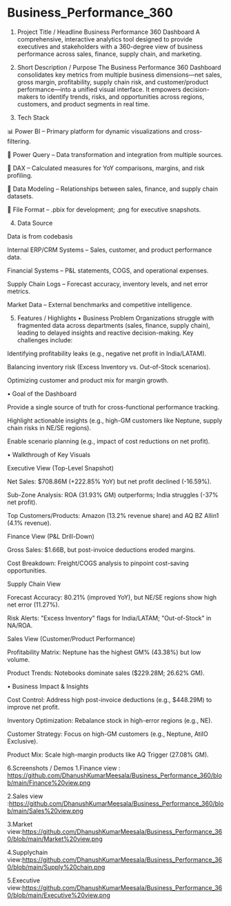 # Business_Performance_360
1. Project Title / Headline
 Business Performance 360 Dashboard
A comprehensive, interactive analytics tool designed to provide executives and stakeholders with a 360-degree view of business performance across sales, finance, supply chain, and marketing.

2. Short Description / Purpose
The Business Performance 360 Dashboard consolidates key metrics from multiple business dimensions—net sales, gross margin, profitability, supply chain risk, and customer/product performance—into a unified visual interface. It empowers decision-makers to identify trends, risks, and opportunities across regions, customers, and product segments in real time.

3. Tech Stack

📊 Power BI – Primary platform for dynamic visualizations and cross-filtering.

📂 Power Query – Data transformation and integration from multiple sources.

🧠 DAX – Calculated measures for YoY comparisons, margins, and risk profiling.

📝 Data Modeling – Relationships between sales, finance, and supply chain datasets.

📁 File Format – .pbix for development; .png for executive snapshots.

4. Data Source

Data is from codebasis

Internal ERP/CRM Systems – Sales, customer, and product performance data.

Financial Systems – P&L statements, COGS, and operational expenses.

Supply Chain Logs – Forecast accuracy, inventory levels, and net error metrics.

Market Data – External benchmarks and competitive intelligence.

5. Features / Highlights
• Business Problem
Organizations struggle with fragmented data across departments (sales, finance, supply chain), leading to delayed insights and reactive decision-making. Key challenges include:

Identifying profitability leaks (e.g., negative net profit in India/LATAM).

Balancing inventory risk (Excess Inventory vs. Out-of-Stock scenarios).

Optimizing customer and product mix for margin growth.

• Goal of the Dashboard

Provide a single source of truth for cross-functional performance tracking.

Highlight actionable insights (e.g., high-GM customers like Neptune, supply chain risks in NE/SE regions).

Enable scenario planning (e.g., impact of cost reductions on net profit).

• Walkthrough of Key Visuals

Executive View (Top-Level Snapshot)

Net Sales: $708.86M (+222.85% YoY) but net profit declined (-16.59%).

Sub-Zone Analysis: ROA (31.93% GM) outperforms; India struggles (-37% net profit).

Top Customers/Products: Amazon (13.2% revenue share) and AQ BZ Allin1 (4.1% revenue).

Finance View (P&L Drill-Down)

Gross Sales: $1.66B, but post-invoice deductions eroded margins.

Cost Breakdown: Freight/COGS analysis to pinpoint cost-saving opportunities.

Supply Chain View

Forecast Accuracy: 80.21% (improved YoY), but NE/SE regions show high net error (11.27%).

Risk Alerts: "Excess Inventory" flags for India/LATAM; "Out-of-Stock" in NA/ROA.

Sales View (Customer/Product Performance)

Profitability Matrix: Neptune has the highest GM% (43.38%) but low volume.

Product Trends: Notebooks dominate sales ($229.28M; 26.62% GM).

• Business Impact & Insights

Cost Control: Address high post-invoice deductions (e.g., $448.29M) to improve net profit.

Inventory Optimization: Rebalance stock in high-error regions (e.g., NE).

Customer Strategy: Focus on high-GM customers (e.g., Neptune, AtiIO Exclusive).

Product Mix: Scale high-margin products like AQ Trigger (27.08% GM).


6.Screenshots / Demos
1.Finance view : https://github.com/DhanushKumarMeesala/Business_Performance_360/blob/main/Finance%20view.png

2.Sales view :https://github.com/DhanushKumarMeesala/Business_Performance_360/blob/main/Sales%20view.png

3.Market view:https://github.com/DhanushKumarMeesala/Business_Performance_360/blob/main/Market%20view.png

4.Supplychain view:https://github.com/DhanushKumarMeesala/Business_Performance_360/blob/main/Supply%20chain.png

5.Executive view:https://github.com/DhanushKumarMeesala/Business_Performance_360/blob/main/Executive%20view.png



